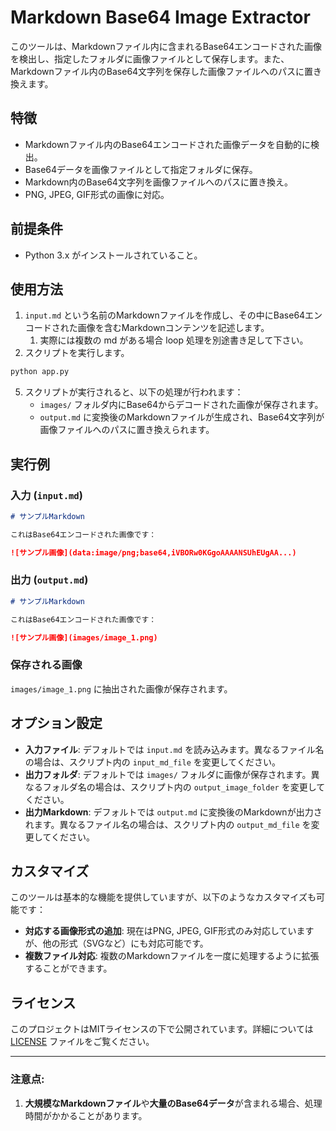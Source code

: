 # Markdown Base64 Image Extractor

このツールは、Markdownファイル内に含まれるBase64エンコードされた画像を検出し、指定したフォルダに画像ファイルとして保存します。また、Markdownファイル内のBase64文字列を保存した画像ファイルへのパスに置き換えます。

## 特徴

- Markdownファイル内のBase64エンコードされた画像データを自動的に検出。
- Base64データを画像ファイルとして指定フォルダに保存。
- Markdown内のBase64文字列を画像ファイルへのパスに置き換え。
- PNG, JPEG, GIF形式の画像に対応。

## 前提条件

- Python 3.x がインストールされていること。

## 使用方法

1. `input.md` という名前のMarkdownファイルを作成し、その中にBase64エンコードされた画像を含むMarkdownコンテンツを記述します。
   1. 実際には複数の md がある場合 loop 処理を別途書き足して下さい。
2. スクリプトを実行します。

```bash
python app.py
```

5. スクリプトが実行されると、以下の処理が行われます：
   - `images/` フォルダ内にBase64からデコードされた画像が保存されます。
   - `output.md` に変換後のMarkdownファイルが生成され、Base64文字列が画像ファイルへのパスに置き換えられます。

## 実行例

### 入力 (`input.md`)

```markdown
# サンプルMarkdown

これはBase64エンコードされた画像です：

![サンプル画像](data:image/png;base64,iVBORw0KGgoAAAANSUhEUgAA...)
```

### 出力 (`output.md`)

```markdown
# サンプルMarkdown

これはBase64エンコードされた画像です：

![サンプル画像](images/image_1.png)
```

### 保存される画像

`images/image_1.png` に抽出された画像が保存されます。

## オプション設定

- **入力ファイル**: デフォルトでは `input.md` を読み込みます。異なるファイル名の場合は、スクリプト内の `input_md_file` を変更してください。
- **出力フォルダ**: デフォルトでは `images/` フォルダに画像が保存されます。異なるフォルダ名の場合は、スクリプト内の `output_image_folder` を変更してください。
- **出力Markdown**: デフォルトでは `output.md` に変換後のMarkdownが出力されます。異なるファイル名の場合は、スクリプト内の `output_md_file` を変更してください。

## カスタマイズ

このツールは基本的な機能を提供していますが、以下のようなカスタマイズも可能です：

- **対応する画像形式の追加**: 現在はPNG, JPEG, GIF形式のみ対応していますが、他の形式（SVGなど）にも対応可能です。
- **複数ファイル対応**: 複数のMarkdownファイルを一度に処理するように拡張することができます。

## ライセンス

このプロジェクトはMITライセンスの下で公開されています。詳細については [LICENSE](LICENSE) ファイルをご覧ください。

---

### 注意点:
1. **大規模なMarkdownファイル**や**大量のBase64データ**が含まれる場合、処理時間がかかることがあります。